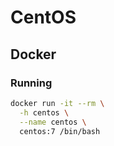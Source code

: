 # CentOS

## Docker

### Running

```sh
docker run -it --rm \
  -h centos \
  --name centos \
  centos:7 /bin/bash
```
